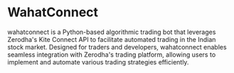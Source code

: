 # WahatConnect
wahatconnect is a Python-based algorithmic trading bot that leverages Zerodha's Kite Connect API to facilitate automated trading in the Indian stock market. Designed for traders and developers, wahatconnect enables seamless integration with Zerodha's trading platform, allowing users to implement and automate various trading strategies efficiently.
